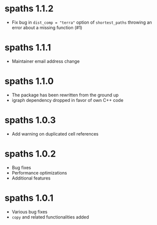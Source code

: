 # spaths 1.1.2
* Fix bug in `dist_comp = "terra"` option of `shortest_paths` throwing an error about a missing function (#1)

# spaths 1.1.1
* Maintainer email address change

# spaths 1.1.0
* The package has been rewritten from the ground up
* igraph dependency dropped in favor of own C++ code

# spaths 1.0.3
* Add warning on duplicated cell references

# spaths 1.0.2
* Bug fixes
* Performance optimizations
* Additional features

# spaths 1.0.1
* Various bug fixes
* `copy` and related functionalities added
